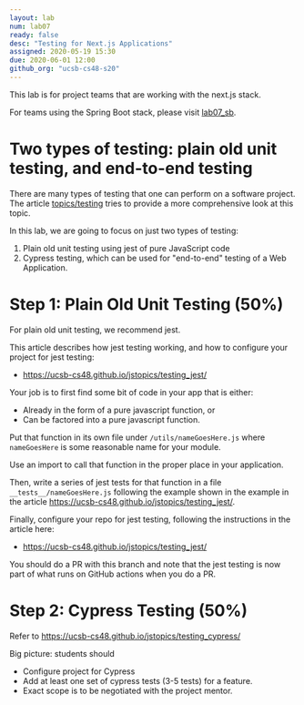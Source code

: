 ```yaml
---
layout: lab
num: lab07
ready: false
desc: "Testing for Next.js Applications"
assigned: 2020-05-19 15:30
due: 2020-06-01 12:00
github_org: "ucsb-cs48-s20"
---
```


This lab is for project teams that are working with the next.js stack.

For teams using the  Spring Boot stack, please visit [lab07_sb](https://ucsb-cs48.github.io/s20/lab/lab07_sb/).


# Two types of testing: plain old unit testing, and end-to-end testing

There are many types of testing that one can perform on a software project.  The article [topics/testing](https://ucsb-cs48.github.io/topics/testing/) tries to provide
a more comprehensive look at this topic.  

In this lab, we are going to focus on just two types of testing:

1.  Plain old unit testing using jest of pure JavaScript code
2.  Cypress testing, which can be used for "end-to-end" testing of a Web Application.

# Step 1: Plain Old Unit Testing (50%)

For plain old unit testing, we recommend jest.

This article describes how jest testing working, and how to configure your project for jest testing:

* <https://ucsb-cs48.github.io/jstopics/testing_jest/>

Your job is to first find some bit of code in your app that is either:
* Already in the form of a pure javascript function, or
* Can be factored into a pure javascript function.

Put that function in its own file under `/utils/nameGoesHere.js` where `nameGoesHere` is some reasonable name for your module.

Use an import to call that function in the proper place in your application.

Then, write a series of jest tests for that function in a file `__tests__/nameGoesHere.js` following the example shown
in the example in the article <https://ucsb-cs48.github.io/jstopics/testing_jest/>.

Finally, configure your repo for jest testing, following the instructions in the article here:
* <https://ucsb-cs48.github.io/jstopics/testing_jest/>

You should do a PR with this branch and note that the jest testing is now part of what runs on GitHub actions when
you do a PR.

# Step 2: Cypress Testing  (50%)

Refer to <https://ucsb-cs48.github.io/jstopics/testing_cypress/>

Big picture: students should
* Configure project for Cypress
* Add at least one set of cypress tests (3-5 tests) for a feature.
* Exact scope is to be negotiated with the project mentor.


